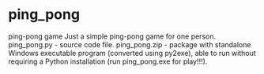 # ping_pong
ping-pong game
Just a simple ping-pong game for one person.
ping_pong.py - source code file.
ping_pong.zip - package with standalone Windows executable program (converted using py2exe),
                able to run without requiring a Python installation (run ping_pong.exe for play!!!). 

